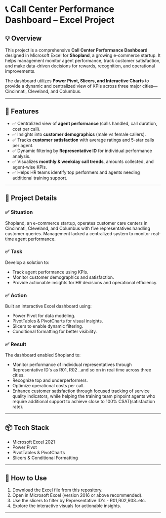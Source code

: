 # 📞 Call Center Performance Dashboard – Excel Project

## 💡 Overview
This project is a comprehensive **Call Center Performance Dashboard** designed in Microsoft Excel for **Shopland**, a growing e-commerce startup. It helps management monitor agent performance, track customer satisfaction, and make data-driven decisions for rewards, recognition, and operational improvements.

The dashboard utilizes **Power Pivot, Slicers, and Interactive Charts** to provide a dynamic and centralized view of KPIs across three major cities—Cincinnati, Cleveland, and Columbus.

---

## 🚀 Features
- ✅ Centralized view of **agent performance** (calls handled, call duration, cost per call).
- ✅ Insights into **customer demographics** (male vs female callers).
- ✅ Tracks **customer satisfaction** with average ratings and 5-star calls per agent.
- ✅ Dynamic filtering by **Representative ID** for individual performance analysis.
- ✅ Visualizes **monthly & weekday call trends**, amounts collected, and agent-wise KPIs.
- ✅ Helps HR teams identify top performers and agents needing additional training support.

---

## 📝 Project Details

### ✅ Situation
Shopland, an e-commerce startup, operates customer care centers in Cincinnati, Cleveland, and Columbus with five representatives handling customer queries. Management lacked a centralized system to monitor real-time agent performance.

### ✅ Task
Develop a solution to:
- Track agent performance using KPIs.
- Monitor customer demographics and satisfaction.
- Provide actionable insights for HR decisions and operational efficiency.

### ✅ Action
Built an interactive Excel dashboard using:
- Power Pivot for data modeling.
- PivotTables & PivotCharts for visual insights.
- Slicers to enable dynamic filtering.
- Conditional formatting for better visibility.

### ✅ Result
The dashboard enabled Shopland to:
- Monitor performance of individual representatives through Representative ID's as R01, R02 ..and so on in real time across three cities.
- Recognize top and underperformers.
- Optimize operational costs per call.
- Enhance customer satisfaction through focused tracking of service quality indicators, while helping the training team pinpoint agents who require additional support to achieve close to 100% CSAT(satisfaction rate).

---

## 📦 Tech Stack
- Microsoft Excel 2021
- Power Pivot
- PivotTables & PivotCharts
- Slicers & Conditional Formatting
  
---

## 📌 How to Use
1. Download the Excel file from this repository.
2. Open in Microsoft Excel (version 2016 or above recommended).
3. Use the slicers to filter by Representative ID's - R01,R02,R03..etc.
4. Explore the interactive visuals for actionable insights.

---
